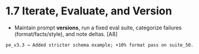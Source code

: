 # 1.7 Iterate, Evaluate, and Version

- Maintain prompt **versions**, run a fixed eval suite, categorize failures (format/facts/style), and note deltas. [A8]

```plain text
pe_v3.3 → Added stricter schema example; +10% format pass on suite_50.
```